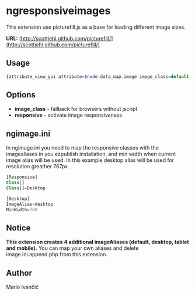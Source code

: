 ngresponsiveimages
==========================

This extension use picturefill.js as a base for loading different image sizes.

**URL:** [http://scottjehl.github.com/picturefill/](http://scottjehl.github.com/picturefill/)

## Usage ##

```php
{attribute_view_gui attribute=$node.data_map.image image_class=default responsive}
```

## Options ##

* __image_class__ - fallback for browsers without jscript
* __responsive__ - activate image responsiveness


## ngimage.ini ##
In ngimage.ini you need to map the responsive classes with the imagealiases in you ezpublish installation, and min width when current image alias will be used. In this example desktop alias will be used for resolution greather 767px.

```php
[Responsive]
Class[]
Class[]=Desktop

[Desktop]
ImageAlias=desktop
MinWidth=768
```

## Notice ##
__This extension creates 4 additional imageAliases (default, desktop, tablet and mobile).__
You can map your own aliases and delete image.ini.append.php from this extension.

## Author ##

Mario Ivančić
